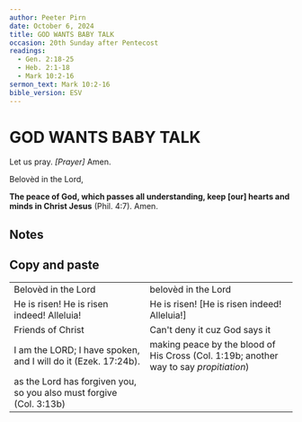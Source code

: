 ```yaml
---
author: Peeter Pirn
date: October 6, 2024
title: GOD WANTS BABY TALK
occasion: 20th Sunday after Pentecost
readings:
  - Gen. 2:18-25
  - Heb. 2:1-18
  - Mark 10:2-16
sermon_text: Mark 10:2-16
bible_version: ESV
---
```


# GOD WANTS BABY TALK

Let us pray. *\[Prayer]*  Amen.

Belovèd in the Lord,

**The peace of God, which passes all understanding, keep \[our] hearts and minds in Christ Jesus** (Phil. 4:7). Amen.

## Notes



## Copy and paste
|                                                                     |                                                                                        |
| ------------------------------------------------------------------- | -------------------------------------------------------------------------------------- |
| Belovèd in the Lord                                                 | belovèd in the Lord                                                                    |
| He is risen! He is risen indeed! Alleluia!                          | He is risen! \[He is risen indeed! Alleluia!]                                          |
| Friends of Christ                                                   | Can't deny it cuz God says it                                                          |
| I am the LORD; I have spoken, and I will do it (Ezek. 17:24b).      | making peace by the blood of His Cross (Col. 1:19b; another way to say *propitiation*) |
| as the Lord has forgiven you, so you also must forgive (Col. 3:13b) |                                                                                        |